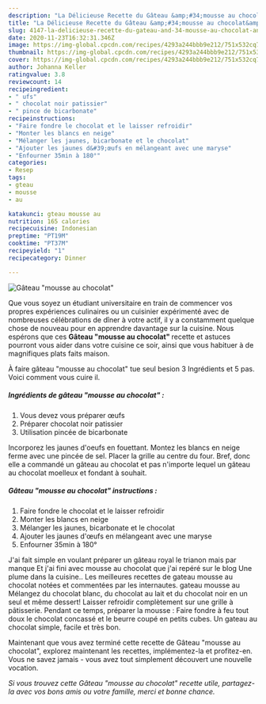 ```yaml
---
description: "La Délicieuse Recette du Gâteau &amp;#34;mousse au chocolat&amp;#34;"
title: "La Délicieuse Recette du Gâteau &amp;#34;mousse au chocolat&amp;#34;"
slug: 4147-la-delicieuse-recette-du-gateau-and-34-mousse-au-chocolat-and-34
date: 2020-11-23T16:32:31.346Z
image: https://img-global.cpcdn.com/recipes/4293a244bbb9e212/751x532cq70/gateau-mousse-au-chocolat-photo-principale-de-la-recette.jpg
thumbnail: https://img-global.cpcdn.com/recipes/4293a244bbb9e212/751x532cq70/gateau-mousse-au-chocolat-photo-principale-de-la-recette.jpg
cover: https://img-global.cpcdn.com/recipes/4293a244bbb9e212/751x532cq70/gateau-mousse-au-chocolat-photo-principale-de-la-recette.jpg
author: Johanna Keller
ratingvalue: 3.8
reviewcount: 14
recipeingredient:
- " ufs"
- " chocolat noir patissier"
- " pince de bicarbonate"
recipeinstructions:
- "Faire fondre le chocolat et le laisser refroidir"
- "Monter les blancs en neige"
- "Mélanger les jaunes, bicarbonate et le chocolat"
- "Ajouter les jaunes d&#39;œufs en mélangeant avec une maryse"
- "Enfourner 35min à 180°"
categories:
- Resep
tags:
- gteau
- mousse
- au

katakunci: gteau mousse au 
nutrition: 165 calories
recipecuisine: Indonesian
preptime: "PT19M"
cooktime: "PT37M"
recipeyield: "1"
recipecategory: Dinner

---
```



![Gâteau &#34;mousse au chocolat&#34;](https://img-global.cpcdn.com/recipes/4293a244bbb9e212/751x532cq70/gateau-mousse-au-chocolat-photo-principale-de-la-recette.jpg)

Que vous soyez un étudiant universitaire en train de commencer vos propres expériences culinaires ou un cuisinier expérimenté avec de nombreuses célébrations de dîner à votre actif, il y a constamment quelque chose de nouveau pour en apprendre davantage sur la cuisine. Nous espérons que ces <strong> Gâteau &#34;mousse au chocolat&#34; </strong> recette et astuces pourront vous aider dans votre cuisine ce soir, ainsi que vous habituer à de magnifiques plats faits maison.

<!--inarticleads1-->

À faire gâteau &#34;mousse au chocolat&#34; tue seul besion 3 Ingrédients et 5 pas. Voici comment vous cuire il.

##### Ingrédients de gâteau &#34;mousse au chocolat&#34; :

1. Vous devez vous préparer  œufs
1. Préparer  chocolat noir patissier
1. Utilisation  pincée de bicarbonate


Incorporez les jaunes d&#39;oeufs en fouettant. Montez les blancs en neige ferme avec une pincée de sel. Placer la grille au centre du four. Bref, donc elle a commandé un gâteau au chocolat et pas n&#39;importe lequel un gâteau au chocolat moelleux et fondant à souhait. 

<!--inarticleads2-->

##### Gâteau &#34;mousse au chocolat&#34; instructions :

1. Faire fondre le chocolat et le laisser refroidir
1. Monter les blancs en neige
1. Mélanger les jaunes, bicarbonate et le chocolat
1. Ajouter les jaunes d&#39;œufs en mélangeant avec une maryse
1. Enfourner 35min à 180°


J&#39;ai fait simple en voulant préparer un gâteau royal le trianon mais par manque Et j&#39;ai fini avec mousse au chocolat que j&#39;ai repéré sur le blog Une plume dans la cuisine.. Les meilleures recettes de gateau mousse au chocolat notées et commentées par les internautes. gateau mousse au Mélangez du chocolat blanc, du chocolat au lait et du chocolat noir en un seul et même dessert! Laisser refroidir complètement sur une grille à pâtisserie. Pendant ce temps, préparer la mousse : Faire fondre à feu tout doux le chocolat concassé et le beurre coupé en petits cubes. Un gateau au chocolat simple, facile et très bon. 

<!--inarticleads1-->

<p>
Maintenant que vous avez terminé cette recette de Gâteau &#34;mousse au chocolat&#34;, explorez maintenant les recettes, implémentez-la et profitez-en. Vous ne savez jamais - vous avez tout simplement découvert une nouvelle vocation.
</p>

<p>
<i>Si vous trouvez cette Gâteau &#34;mousse au chocolat&#34; recette utile, partagez-la avec vos bons amis ou votre famille, merci et bonne chance.</i>
</p>
